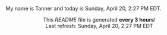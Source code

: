 My name is Tanner and today is Sunday, April 20, 2:27 PM EDT.

<p align="center">This <i>README</i> file is generated <b>every 3 hours</b>!</br>Last refresh: Sunday, April 20, 2:27 PM EDT<br /></p>
